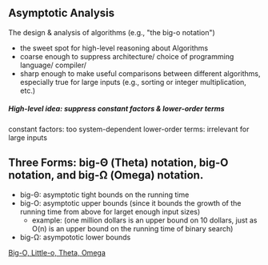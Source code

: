 ## Asymptotic Analysis

The design & analysis of algorithms (e.g., "the big-o notation")
- the sweet spot for high-level reasoning about Algorithms
- coarse enough to suppress architecture/ choice of programming language/ compiler/
- sharp enough to make useful comparisons between different algorithms, especially true for large inputs (e.g., sorting or integer multiplication, etc.)

##### High-level idea: suppress constant factors & lower-order terms

constant factors: too system-dependent
lower-order terms: irrelevant for large inputs

## Three Forms: big-Θ (Theta) notation, big-O notation, and big-Ω (Omega) notation.

- big-Θ: asymptotic tight bounds on the running time
- big-O: asymptotic upper bounds (since it bounds the growth of the running time from above for larget enough input sizes)
  - example: (one million dollars is an upper bound on 10 dollars, just as O(n) is an upper bound on the running time of binary search)
- big-Ω: asympototic lower bounds

[Big-O, Little-o, Theta, Omega][5f24ce76]

  [5f24ce76]: https://cathyatseneca.gitbooks.io/data-structures-and-algorithms/content/analysis/notations.html "Big-O, Little-o, Theta, Omega"
